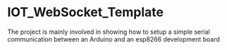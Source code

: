 # IOT_WebSocket_Template
The project is mainly involved in showing how to setup a simple serial communication between an Arduino and an esp8266 development board
